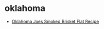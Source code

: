 # oklahoma

 * [Oklahoma Joes Smoked Brisket Flat Recipe](index/o/oklahoma-joes-smoked-brisket-flat-recipe.json)
